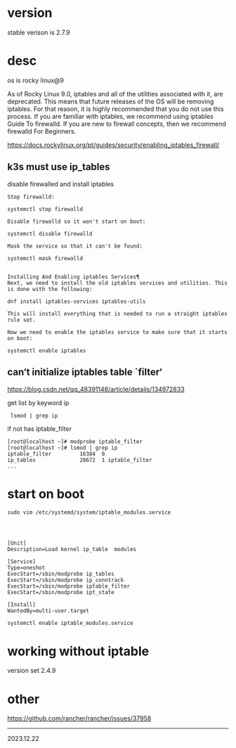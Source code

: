 # version

stable verison is 2.7.9


# desc

os is rocky linux@9

As of Rocky Linux 9.0, iptables and all of the utilities associated with it, are deprecated. This means that future releases of the OS will be removing iptables. For that reason, it is highly recommended that you do not use this process. If you are familiar with iptables, we recommend using iptables Guide To firewalld. If you are new to firewall concepts, then we recommend firewalld For Beginners.

https://docs.rockylinux.org/pt/guides/security/enabling_iptables_firewall/


## k3s must use ip_tables

disable firewalled and install iptables

```
Stop firewalld:

systemctl stop firewalld

Disable firewalld so it won't start on boot:

systemctl disable firewalld

Mask the service so that it can't be found:

systemctl mask firewalld


Installing And Enabling iptables Services¶
Next, we need to install the old iptables services and utilities. This is done with the following:

dnf install iptables-services iptables-utils

This will install everything that is needed to run a straight iptables rule set.

Now we need to enable the iptables service to make sure that it starts on boot:

systemctl enable iptables

```

## can‘t initialize iptables table `filter‘

https://blog.csdn.net/qq_48391148/article/details/134972833

get list by keyword ip
```
 lsmod | grep ip
```

if not has  iptable_filter


```
[root@localhost ~]# modprobe iptable_filter
[root@localhost ~]# lsmod | grep ip
iptable_filter         16384  0
ip_tables              28672  1 iptable_filter
...

```

# start on boot


```
sudo vim /etc/systemd/system/iptable_modules.service
```

```



[Unit]
Description=Load kernel ip_table  modules

[Service]
Type=oneshot
ExecStart=/sbin/modprobe ip_tables
ExecStart=/sbin/modprobe ip_conntrack
ExecStart=/sbin/modprobe iptable_filter
ExecStart=/sbin/modprobe ipt_state

[Install]
WantedBy=multi-user.target
```

```
systemctl enable iptable_modules.service
```

# working without iptable

version set 2.4.9


# other

https://github.com/rancher/rancher/issues/37958




-----------------   
2023.12.22 